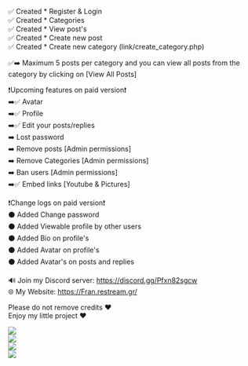 ✅ Created * Register & Login  
✅ Created * Categories  
✅ Created * View post's  
✅ Created * Create new post  
✅ Created * Create new category (link/create_category.php)  

✅➡️ Maximum 5 posts per category and you can view all posts from the category by clicking on [View All Posts]  

❗Upcoming features on paid version❗  
➡️✅ Avatar  
➡️✅ Profile  
➡️✅ Edit your posts/replies  
➡️ Lost password  
➡️ Remove posts [Admin permissions]  
➡️ Remove Categories [Admin permissions]  
➡️ Ban users [Admin permissions]  
➡️✅ Embed links [Youtube & Pictures]  

❗Change logs on paid version❗  
⚫ Added Change password  
⚫ Added Viewable profile by other users  
⚫ Added Bio on profile's  
⚫ Added Avatar on profile's  
⚫ Added Avatar's on posts and replies  


🔊 Join my Discord server: https://discord.gg/Pfxn82sgcw  
🌐 My Website: https://Fran.restream.gr/  

Please do not remove credits ❤️  
Enjoy my little project ❤️  
  
![](https://github.com/FRANkiller13/mini-forum/blob/main/Forum.png)  
![](https://github.com/FRANkiller13/mini-forum/blob/main/login.png)  
![](https://github.com/FRANkiller13/mini-forum/blob/main/reg.png)  
![](https://github.com/FRANkiller13/mini-forum/blob/main/viewpost.png)  
